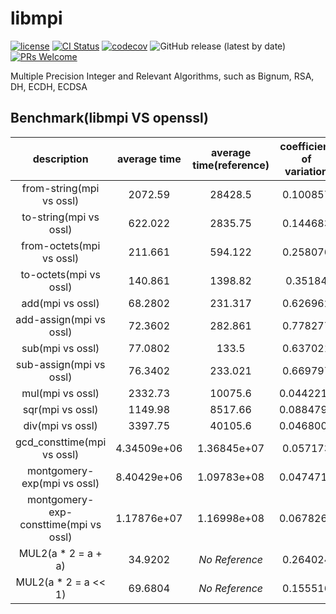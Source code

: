 # libmpi

[![license](https://img.shields.io/badge/license-Apache-brightgreen.svg?style=flat)](https://github.com/vxfury/libmpi/blob/master/LICENSE)
[![CI Status](https://github.com/vxfury/libmpi/workflows/ci/badge.svg)](https://github.com/vxfury/libmpi/actions)
[![codecov](https://codecov.io/gh/vxfury/libmpi/branch/main/graph/badge.svg?token=5IfLTTEcnF)](https://codecov.io/gh/vxfury/libmpi)
![GitHub release (latest by date)](https://img.shields.io/github/v/release/vxfury/libmpi?color=red&label=release)
[![PRs Welcome](https://img.shields.io/badge/PRs-welcome-brightgreen.svg)](https://github.com/vxfury/libmpi/pulls)

Multiple Precision Integer and Relevant Algorithms, such as Bignum, RSA, DH, ECDH, ECDSA
## Benchmark(libmpi VS openssl)

|              description              | average time | average time(reference) | coefficient of variation | perfermance ratio |
| :-: | :-: | :-: | :-: | :-: |
|       from-string(mpi vs ossl)        |   2072.59    |         28428.5         |         0.100857         |      <span style="color:#8000;">**13.7164**</span>      |
|        to-string(mpi vs ossl)         |   622.022    |         2835.75         |         0.144683         |      <span style="color:#8000;">**4.55892**</span>      |
|       from-octets(mpi vs ossl)        |   211.661    |         594.122         |         0.258076         |      <span style="color:#8000;">**2.80696**</span>      |
|        to-octets(mpi vs ossl)         |   140.861    |         1398.82         |         0.35184          |      <span style="color:#8000;">**9.93056**</span>      |
|           add(mpi vs ossl)            |   68.2802    |         231.317         |         0.626962         |      <span style="color:#8000;">**3.38775**</span>      |
|        add-assign(mpi vs ossl)        |   72.3602    |         282.861         |         0.778277         |      <span style="color:#8000;">**3.90907**</span>      |
|           sub(mpi vs ossl)            |   77.0802    |          133.5          |         0.637021         |      <span style="color:#8000;">1.73197</span>      |
|        sub-assign(mpi vs ossl)        |   76.3402    |         233.021         |         0.669797         |      <span style="color:#8000;">**3.0524**</span>       |
|           mul(mpi vs ossl)            |   2332.73    |         10075.6         |        0.0442213         |      <span style="color:#8000;">**4.31922**</span>      |
|           sqr(mpi vs ossl)            |   1149.98    |         8517.66         |        0.0884791         |      <span style="color:#8000;">**7.40677**</span>      |
|           div(mpi vs ossl)            |   3397.75    |         40105.6         |        0.0468007         |      <span style="color:#8000;">**11.8036**</span>      |
|      gcd_consttime(mpi vs ossl)       | 4.34509e+06  |       1.36845e+07       |         0.057173         |      <span style="color:#8000;">**3.14943**</span>      |
|      montgomery-exp(mpi vs ossl)      | 8.40429e+06  |       1.09783e+08       |        0.0474716         |      <span style="color:#8000;">**13.0628**</span>      |
| montgomery-exp-consttime(mpi vs ossl) | 1.17876e+07  |       1.16998e+08       |        0.0678267         |      <span style="color:#8000;">**9.9255**</span>       |
|          MUL2(a * 2 = a + a)          |   34.9202    |      <span style="font-style:italic;">No Reference</span>       |         0.264024         |        N/A        |
|         MUL2(a * 2 = a << 1)          |   69.6804    |      <span style="font-style:italic;">No Reference</span>       |         0.155516         |        N/A        |
